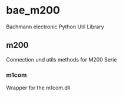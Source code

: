 # bae_m200

Bachmann electronic Python Util Library

## m200
Connection und utils methods for M200 Serie

### m1com
Wrapper for the m1com.dll

